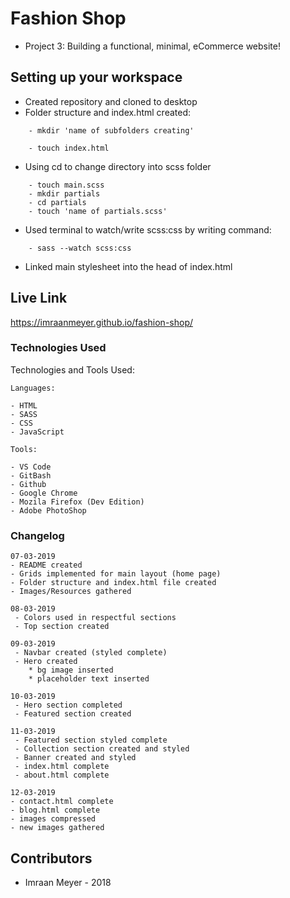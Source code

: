 # Fashion Shop
- Project 3: Building a functional, minimal, eCommerce website!

## Setting up your workspace
- Created repository and cloned to desktop
- Folder structure and index.html created:

```
    - mkdir 'name of subfolders creating'
```

```
    - touch index.html
```

- Using cd to change directory into scss folder

```
    - touch main.scss
    - mkdir partials
    - cd partials
    - touch 'name of partials.scss'
```

- Used terminal to watch/write scss:css by writing command:

```
    - sass --watch scss:css

```
- Linked main stylesheet into the head of index.html


## Live Link

https://imraanmeyer.github.io/fashion-shop/

### Technologies Used

Technologies and Tools Used:

```
Languages:

- HTML
- SASS
- CSS
- JavaScript

```

```
Tools:

- VS Code
- GitBash
- Github
- Google Chrome
- Mozila Firefox (Dev Edition)
- Adobe PhotoShop

```

### Changelog

```
07-03-2019
- README created
- Grids implemented for main layout (home page)
- Folder structure and index.html file created
- Images/Resources gathered
```

```
08-03-2019
 - Colors used in respectful sections
 - Top section created
```

```
09-03-2019
 - Navbar created (styled complete)
 - Hero created
    * bg image inserted
    * placeholder text inserted
```
```
10-03-2019
 - Hero section completed
 - Featured section created
```
```
11-03-2019
 - Featured section styled complete
 - Collection section created and styled
 - Banner created and styled
 - index.html complete
 - about.html complete
```

```
12-03-2019
- contact.html complete
- blog.html complete
- images compressed
- new images gathered

```


## Contributors

- Imraan Meyer - 2018
